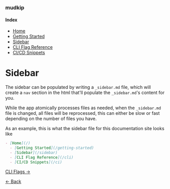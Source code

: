 ### mudkip

#### Index

- [Home](/)
- [Getting Started](/getting-started)
- [Sidebar](/sidebar)
- [CLI Flag Reference](/cli)
- [CI/CD Snippets](/ci)

# Sidebar

The sidebar can be populated by writing a `_sidebar.md` file, which will create
a `nav` section in the html that'll populate the `_sidebar.md`'s content for
you.

While the app atomically processes files as needed, when the `_sidebar.md` file
is changed, all files will be reprocessed, this can either be slow or fast
depending on the number of files you have.

As an example, this is what the sidebar file for this documentation site looks
like

```md
- [Home](/)
  - [Getting Started](/getting-started)
  - [Sidebar](/sidebar)
  - [CLI Flag Reference](/cli)
  - [CI/CD Snippets](/ci)
```

[CLI Flags &rarr;](/cli)

[&larr; Back](/getting-started)
